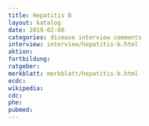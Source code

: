 ```yaml
---
title: Hepatitis B
layout: katalog
date: 2019-02-08
categories: disease interview comments
interview: interview/hepatitis-b.html
aktion:
fortbildung:
ratgeber:
merkblatt: merkblatt/hepatitis-b.html
ecdc:
wikipedia:
cdc:
phe:
pubmed:
---
```

